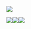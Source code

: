 

<img src="https://capsule-render.vercel.app/api?type=wave&color=auto&height=300&section=header&text=Hello,%20Seonah&fontSize=90" />


<img src="https://img.shields.io/badge/Python-바탕색?style=flat-square&logo=#3776AB&logoColor=white"/><img src="https://img.shields.io/badge/Instagram-바탕색?style=flat-square&logo=##E4405F&logoColor=white"/><img src="https://img.shields.io/badge/Blog-바탕색?style=flat-square&logo=###03C75A&logoColor=white"/>

<!--
**SSEONAH/SSEONAH** is a ✨ _special_ ✨ repository because its `README.md` (this file) appears on your GitHub profile.

Here are some ideas to get you started:

- 🔭 I’m currently working on ...
- 🌱 I’m currently learning ...
- 👯 I’m looking to collaborate on ...
- 🤔 I’m looking for help with ...
- 💬 Ask me about ...
- 📫 How to reach me: ...
- 😄 Pronouns: ...
- ⚡ Fun fact: ...
-->
